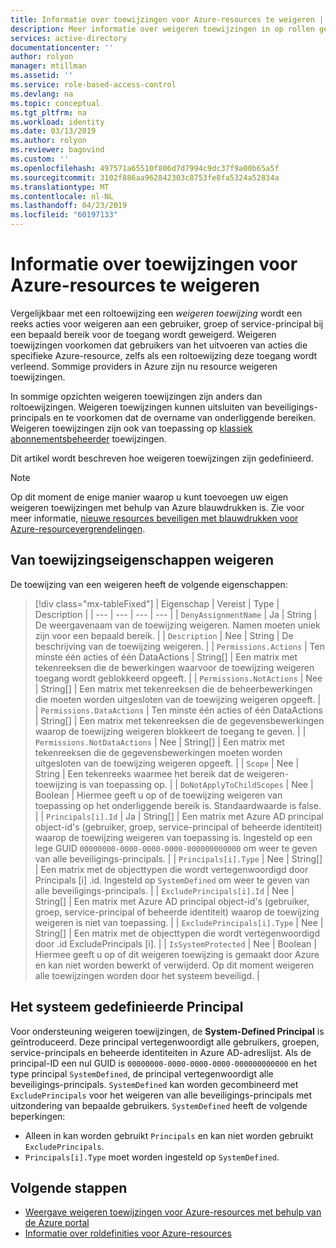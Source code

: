 ```yaml
---
title: Informatie over toewijzingen voor Azure-resources te weigeren | Microsoft Docs
description: Meer informatie over weigeren toewijzingen in op rollen gebaseerd toegangsbeheer (RBAC) voor Azure-resources.
services: active-directory
documentationcenter: ''
author: rolyon
manager: mtillman
ms.assetid: ''
ms.service: role-based-access-control
ms.devlang: na
ms.topic: conceptual
ms.tgt_pltfrm: na
ms.workload: identity
ms.date: 03/13/2019
ms.author: rolyon
ms.reviewer: bagovind
ms.custom: ''
ms.openlocfilehash: 497571a65510f806d7d7994c9dc37f9a00b65a5f
ms.sourcegitcommit: 3102f886aa962842303c8753fe8fa5324a52834a
ms.translationtype: MT
ms.contentlocale: nl-NL
ms.lasthandoff: 04/23/2019
ms.locfileid: "60197133"
---
```

# <a name="understand-deny-assignments-for-azure-resources"></a>Informatie over toewijzingen voor Azure-resources te weigeren

Vergelijkbaar met een roltoewijzing een *weigeren toewijzing* wordt een reeks acties voor weigeren aan een gebruiker, groep of service-principal bij een bepaald bereik voor de toegang wordt geweigerd. Weigeren toewijzingen voorkomen dat gebruikers van het uitvoeren van acties die specifieke Azure-resource, zelfs als een roltoewijzing deze toegang wordt verleend. Sommige providers in Azure zijn nu resource weigeren toewijzingen.

In sommige opzichten weigeren toewijzingen zijn anders dan roltoewijzingen. Weigeren toewijzingen kunnen uitsluiten van beveiligings-principals en te voorkomen dat de overname van onderliggende bereiken. Weigeren toewijzingen zijn ook van toepassing op [klassiek abonnementsbeheerder](rbac-and-directory-admin-roles.md) toewijzingen.

Dit artikel wordt beschreven hoe weigeren toewijzingen zijn gedefinieerd.

> [!NOTE]
> Op dit moment de enige manier waarop u kunt toevoegen uw eigen weigeren toewijzingen met behulp van Azure blauwdrukken is. Zie voor meer informatie, [nieuwe resources beveiligen met blauwdrukken voor Azure-resourcevergrendelingen](../governance/blueprints/tutorials/protect-new-resources.md).

## <a name="deny-assignment-properties"></a>Van toewijzingseigenschappen weigeren

 De toewijzing van een weigeren heeft de volgende eigenschappen:

> [!div class="mx-tableFixed"]
> | Eigenschap | Vereist | Type | Description |
> | --- | --- | --- | --- |
> | `DenyAssignmentName` | Ja | String | De weergavenaam van de toewijzing weigeren. Namen moeten uniek zijn voor een bepaald bereik. |
> | `Description` | Nee | String | De beschrijving van de toewijzing weigeren. |
> | `Permissions.Actions` | Ten minste één acties of één DataActions | String[] | Een matrix met tekenreeksen die de bewerkingen waarvoor de toewijzing weigeren toegang wordt geblokkeerd opgeeft. |
> | `Permissions.NotActions` | Nee | String[] | Een matrix met tekenreeksen die de beheerbewerkingen die moeten worden uitgesloten van de toewijzing weigeren opgeeft. |
> | `Permissions.DataActions` | Ten minste één acties of één DataActions | String[] | Een matrix met tekenreeksen die de gegevensbewerkingen waarop de toewijzing weigeren blokkeert de toegang te geven. |
> | `Permissions.NotDataActions` | Nee | String[] | Een matrix met tekenreeksen die de gegevensbewerkingen moeten worden uitgesloten van de toewijzing weigeren opgeeft. |
> | `Scope` | Nee | String | Een tekenreeks waarmee het bereik dat de weigeren-toewijzing is van toepassing op. |
> | `DoNotApplyToChildScopes` | Nee | Boolean | Hiermee geeft u op of de toewijzing weigeren van toepassing op het onderliggende bereik is. Standaardwaarde is false. |
> | `Principals[i].Id` | Ja | String[] | Een matrix met Azure AD principal object-id's (gebruiker, groep, service-principal of beheerde identiteit) waarop de toewijzing weigeren van toepassing is. Ingesteld op een lege GUID `00000000-0000-0000-0000-000000000000` om weer te geven van alle beveiligings-principals. |
> | `Principals[i].Type` | Nee | String[] | Een matrix met de objecttypen die wordt vertegenwoordigd door Principals [i] .id. Ingesteld op `SystemDefined` om weer te geven van alle beveiligings-principals. |
> | `ExcludePrincipals[i].Id` | Nee | String[] | Een matrix met Azure AD principal object-id's (gebruiker, groep, service-principal of beheerde identiteit) waarop de toewijzing weigeren is niet van toepassing. |
> | `ExcludePrincipals[i].Type` | Nee | String[] | Een matrix met de objecttypen die wordt vertegenwoordigd door .id ExcludePrincipals [i]. |
> | `IsSystemProtected` | Nee | Boolean | Hiermee geeft u op of dit weigeren toewijzing is gemaakt door Azure en kan niet worden bewerkt of verwijderd. Op dit moment weigeren alle toewijzingen worden door het systeem beveiligd. |

## <a name="system-defined-principal"></a>Het systeem gedefinieerde Principal

Voor ondersteuning weigeren toewijzingen, de **System-Defined Principal** is geïntroduceerd. Deze principal vertegenwoordigt alle gebruikers, groepen, service-principals en beheerde identiteiten in Azure AD-adreslijst. Als de principal-ID een nul GUID is `00000000-0000-0000-0000-000000000000` en het type principal `SystemDefined`, de principal vertegenwoordigt alle beveiligings-principals. `SystemDefined` kan worden gecombineerd met `ExcludePrincipals` voor het weigeren van alle beveiligings-principals met uitzondering van bepaalde gebruikers. `SystemDefined` heeft de volgende beperkingen:

- Alleen in kan worden gebruikt `Principals` en kan niet worden gebruikt `ExcludePrincipals`.
- `Principals[i].Type` moet worden ingesteld op `SystemDefined`.

## <a name="next-steps"></a>Volgende stappen

* [Weergave weigeren toewijzingen voor Azure-resources met behulp van de Azure portal](deny-assignments-portal.md)
* [Informatie over roldefinities voor Azure-resources](role-definitions.md)
